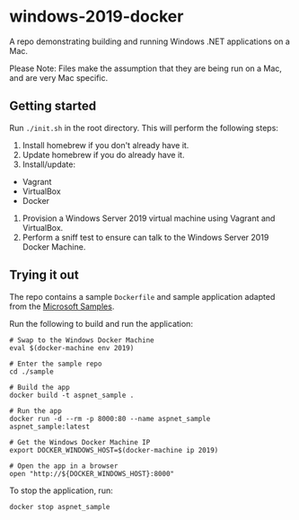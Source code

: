 # windows-2019-docker

A repo demonstrating building and running Windows .NET applications on a Mac.

Please Note: Files make the assumption that they are being run on a Mac, and are very Mac specific.

## Getting started

Run `./init.sh` in the root directory. This will perform the following steps:

1. Install homebrew if you don't already have it.
1. Update homebrew if you do already have it.
1. Install/update:

- Vagrant
- VirtualBox
- Docker

1. Provision a Windows Server 2019 virtual machine using Vagrant and VirtualBox.
1. Perform a sniff test to ensure can talk to the Windows Server 2019 Docker Machine.

## Trying it out

The repo contains a sample `Dockerfile` and sample application adapted from the [Microsoft Samples](https://github.com/Microsoft/dotnet-framework-docker/tree/master/samples/aspnetapp).

Run the following to build and run the application:

```console
# Swap to the Windows Docker Machine
eval $(docker-machine env 2019)

# Enter the sample repo
cd ./sample

# Build the app
docker build -t aspnet_sample .

# Run the app
docker run -d --rm -p 8000:80 --name aspnet_sample aspnet_sample:latest

# Get the Windows Docker Machine IP
export DOCKER_WINDOWS_HOST=$(docker-machine ip 2019)

# Open the app in a browser
open "http://${DOCKER_WINDOWS_HOST}:8000"
```

To stop the application, run:

```console
docker stop aspnet_sample
```
